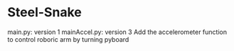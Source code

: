 # Steel-Snake
main.py: version 1
mainAccel.py: version 3
      Add the accelerometer function to control roboric arm by turning pyboard
